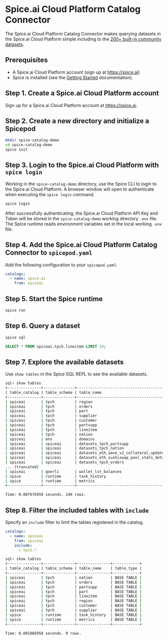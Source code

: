 # Spice.ai Cloud Platform Catalog Connector

The Spice.ai Cloud Platform Catalog Connector makes querying datasets in the Spice.ai Cloud Platform simple including to the [200+ built-in community datasets](https://docs.spice.ai/building-blocks/datasets).

## Prerequisites

- A Spice.ai Cloud Platform account (sign up at https://spice.ai)
- Spice is installed (see the [Getting Started](https://docs.spiceai.org/getting-started) documentation).

## Step 1. Create a Spice.ai Cloud Platform account

Sign up for a Spice.ai Cloud Platform account at https://spice.ai.

## Step 2. Create a new directory and initialize a Spicepod

```bash
mkdir spice-catalog-demo
cd spice-catalog-demo
spice init
```

## Step 3. Login to the Spice.ai Cloud Platform with `spice login`

Working in the `spice-catalog-demo` directory, use the Spice CLI to login to the Spice.ai Cloud Platform. A browser window will open to authenticate when executing the `spice login` command.

```bash
spice login
```

After successfully authenticating, the Spice.ai Cloud Platform API Key and Token will be stored in the `spice-catalog-demo` working directory `.env` file. The Spice runtime reads environment variables set in the local working `.env` file.

## Step 4. Add the Spice.ai Cloud Platform Catalog Connector to `spicepod.yaml`

Add the following configuration to your `spicepod.yaml`:

```yaml
catalogs:
  - name: spice.ai
    from: spiceai
```

## Step 5. Start the Spice runtime

```bash
spice run
```

## Step 6. Query a dataset

```bash
spice sql
```

```sql
SELECT * FROM spiceai.tpch.lineitem LIMIT 10;
```

## Step 7. Explore the available datasets

Use `show tables` in the Spice SQL REPL to see the available datasets.

```bash
sql> show tables
+---------------+--------------+----------------------------------------------------------------+------------+
| table_catalog | table_schema | table_name                                                     | table_type |
+---------------+--------------+----------------------------------------------------------------+------------+
| spiceai       | tpch         | region                                                         | BASE TABLE |
| spiceai       | tpch         | orders                                                         | BASE TABLE |
| spiceai       | tpch         | part                                                           | BASE TABLE |
| spiceai       | tpch         | supplier                                                       | BASE TABLE |
| spiceai       | tpch         | customer                                                       | BASE TABLE |
| spiceai       | tpch         | partsupp                                                       | BASE TABLE |
| spiceai       | tpch         | lineitem                                                       | BASE TABLE |
| spiceai       | tpch         | nation                                                         | BASE TABLE |
| spiceai       | ens          | domains                                                        | BASE TABLE |
| spiceai       | spiceai      | datasets_tpch_partsupp                                         | BASE TABLE |
| spiceai       | spiceai      | datasets_tpch_nation                                           | BASE TABLE |
| spiceai       | spiceai      | datasets_eth_aave_v2_collateral_updates                        | BASE TABLE |
| spiceai       | spiceai      | datasets_eth_sushiswap_pool_stats_detailed                     | BASE TABLE |
| spiceai       | spiceai      | datasets_tpch_orders                                           | BASE TABLE |
... (truncated)
| spiceai       | goerli       | wallet_lst_balances                                            | BASE TABLE |
| spice         | runtime      | task_history                                                   | BASE TABLE |
| spice         | runtime      | metrics                                                        | BASE TABLE |
+---------------+--------------+----------------------------------------------------------------+------------+

Time: 0.007676958 seconds. 249 rows.
```

## Step 8. Filter the included tables with `include`

Specify an `include` filter to limit the tables registered in the catalog.

```yaml
catalogs:
  - name: spiceai
    from: spiceai
    include:
      - tpch.*
```

```bash
sql> show tables
+---------------+--------------+---------------+------------+
| table_catalog | table_schema | table_name    | table_type |
+---------------+--------------+---------------+------------+
| spiceai       | tpch         | nation        | BASE TABLE |
| spiceai       | tpch         | orders        | BASE TABLE |
| spiceai       | tpch         | partsupp      | BASE TABLE |
| spiceai       | tpch         | part          | BASE TABLE |
| spiceai       | tpch         | lineitem      | BASE TABLE |
| spiceai       | tpch         | region        | BASE TABLE |
| spiceai       | tpch         | customer      | BASE TABLE |
| spiceai       | tpch         | supplier      | BASE TABLE |
| spice         | runtime      | task_history  | BASE TABLE |
| spice         | runtime      | metrics       | BASE TABLE |
+---------------+--------------+---------------+------------+

Time: 0.001866958 seconds. 9 rows.
```
